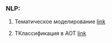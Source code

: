 ### NLP:

1. Тематическое моделирование [link](https://github.com/520911/nlp/blob/main/NLP_1.ipynb)

2. TКлассификация в АОТ [link](https://github.com/520911/nlp/blob/main/NLP_2.ipynb)
